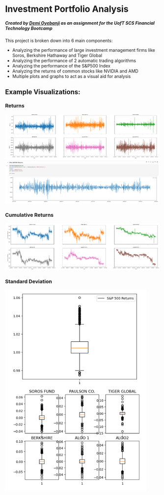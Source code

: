 # Investment Portfolio Analysis
##### Created by [Demi Oyebanji](mailto:oluwademiladeoyebanji@outlook.com) as an assignment for the **UofT SCS Financial Technology Bootcamp**


This project is broken down into 6 main components:
- Analyzing the performance of large investment management firms like Soros, Berkshire Hathaway and Tiger Global
- Analyzing the performance of 2 automatic trading algorithms
- Analyzing the performance of the S&P500 Index
- Analyzing the returns of common stocks like NVIDIA and AMD
- Multiple plots and graphs to act as a visual aid for analysis

## Example Visualizations:

### Returns
![image1](Resources/WhaleReturns.png)
![image2](Resources/SPReturns.png)

### Cumulative Returns
![image3](Resources/WhaleCumulative.png)


### Standard Deviation
![image4](Resources/BoxPlots.png)
